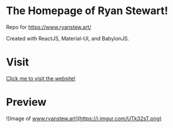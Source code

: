 # The Homepage of Ryan Stewart!
Repo for https://www.ryanstew.art/

Created with ReactJS, Material-UI, and BabylonJS.

# Visit
[Click me to visit the website!](https://www.ryanstew.art/)

# Preview
![Image of www.ryanstew.art](https://i.imgur.com/UTk32sT.png)
